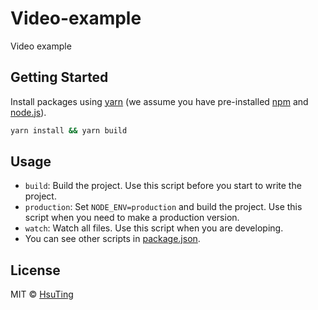 # Video-example
Video example

## Getting Started
Install packages using [yarn](https://yarnpkg.com/) (we assume you have pre-installed [npm](https://www.npmjs.com/) and [node.js](https://nodejs.org/)).

```sh
yarn install && yarn build
```

## Usage
- `build`: Build the project. Use this script before you start to write the project.
- `production`: Set `NODE_ENV=production` and build the project. Use this script when you need to make a production version.
- `watch`: Watch all files. Use this script when you are developing.
- You can see other scripts in [package.json](./package.json).

## License
MIT © [HsuTing](http://hsuting.com)

